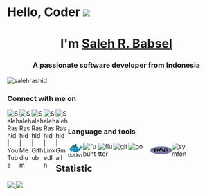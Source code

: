 <head>
    <h1>Hello, Coder <img src="https://media.giphy.com/media/hvRJCLFzcasrR4ia7z/giphy.gif" width="28"></h1>
    <h1 align="center">I'm <a href="https://www.linkedin.com/in/salehbabsel/">Saleh R. Babsel</a></h1>    
    <h3 align="center">A passionate software developer from Indonesia</h3>
<p align="left"> <img src="https://komarev.com/ghpvc/?username=salehrashid&label=Profile%20views&color=0e75b6&style=flat" alt="salehrashid" /> </p>
    <h3>Connect with me on</h3>
    
[<img align="left" alt="Saleh Rashid | YouTube" width="28px" src="https://firebasestorage.googleapis.com/v0/b/web-johannesmilke.appspot.com/o/other%2Fsocial%2Fyoutube.png?alt=media" />][youtube]
[<img align="left" alt="Saleh Rashid | Medium" width="28px" src="https://firebasestorage.googleapis.com/v0/b/web-johannesmilke.appspot.com/o/other%2Fsocial%2Fmedium.png?alt=media" />][medium]
[<img align="left" alt="Saleh Rashid | Github" width="28px" src="https://firebasestorage.googleapis.com/v0/b/web-johannesmilke.appspot.com/o/other%2Fsocial%2Fgithub.png?alt=media" />][github]
[<img align="left" alt="Saleh Rashid | LinkedIn" width="28px" src="https://firebasestorage.googleapis.com/v0/b/web-johannesmilke.appspot.com/o/other%2Fsocial%2Flinkedin.png?alt=media" />][linkedin]
[<img align="left" alt="Saleh Rashid | Gmail" width="28px" src="https://www.vectorlogo.zone/logos/gmail/gmail-icon.svg" />][gmail] <br>

<h3>Language and tools</h3>

[<img align="left" src="https://raw.githubusercontent.com/devicons/devicon/master/icons/docker/docker-original-wordmark.svg" alt="docker" width="35" height="35"/>][docker]
[<img align="left" src="https://www.vectorlogo.zone/logos/ubuntu/ubuntu-icon.svg" alt=“ubuntu” width="35" height="35"/>][ubuntu]
[<img align="left" src="https://www.vectorlogo.zone/logos/flutterio/flutterio-icon.svg" alt="flutter" width="35" height="35"/>][flutter]
[<img align="left" src="https://www.vectorlogo.zone/logos/git-scm/git-scm-icon.svg" alt="git" width="35" height="35"/>][git]
[<img align="left" src="https://www.vectorlogo.zone/logos/golang/golang-official.svg" alt="go" width="50" height="40"/>][go]
[<img align="left" src="https://raw.githubusercontent.com/devicons/devicon/master/icons/php/php-original.svg" alt="php" width="50" height="35"/>][php]
[<img align="left" src="https://www.vectorlogo.zone/logos/symfony/symfony-icon.svg" alt="symfony" width="35" height="35"/>][symfony]

<br/>

## Statistic
</head>
<body>
    <p>
        <a href="https://github.com/salehrashid">
            <img height="192em" src="https://github-readme-stats.vercel.app/api?username=salehrashid&show_icons=true&theme=radical"/>
            <img width="520px" src="https://github-readme-streak-stats.herokuapp.com?user=salehrashid&theme=highcontrast&hide_border=true&date_format=M%20j%5B%2C%20Y%5D">
        </a>
    </p>  
</body>

[youtube]: https://www.youtube.com/channel/UChLxnrCBFKSWTF_xI3QlPJA
[linkedin]: https://www.linkedin.com/in/salehbabsel/
[github]: https://github.com/salehrashid
[medium]: https://medium.com/@saleh.rashid.b
[gmail]: mailto:saleh.rashid.b@gmail.com
[flutter]: https://flutter.dev/
[php]: https://www.php.net/
[git]: https://git-scm.com/
[ubuntu]: https://ubuntu.com/
[go]: https://go.dev/
[symfony]: https://symfony.com/
[docker]: https://www.docker.com/
